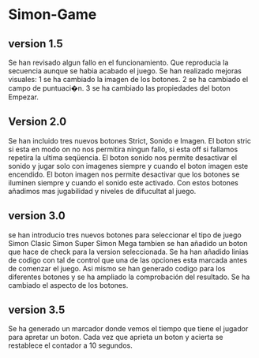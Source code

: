 # Simon-Game
## version 1.5
Se han revisado algun fallo en el funcionamiento. Que reproducia la secuencia aunque se habia acabado el juego. 
Se han realizado mejoras visuales:
1 se ha cambiado la imagen de los botones. 
2 se ha cambiado el campo de puntuaci�n.
3 se ha cambiado las propiedades del boton Empezar.
## Version 2.0
Se han incluido tres nuevos botones Strict, Sonido e Imagen.
El boton stric si esta en modo on no nos permitira ningun fallo, si esta off si fallamos repetira la ultima seqüencia.
El boton sonido nos permite desactivar el sonido y jugar solo con imagenes siempre y cuando el boton imagen este encendido. 
El boton imagen nos permite desactivar que los botones se iluminen siempre y cuando el sonido este activado. 
Con estos botones añadimos mas jugabilidad y niveles de difucultat al juego. 
## version 3.0
se han introducio tres nuevos botones para seleccionar el tipo de juego
Simon Clasic
Simon Super
Simon Mega
tambien se han añadido un boton que hace de check para la version seleccionada. 
Se ha han añadido linias de codigo con tal de control que una de las opciones esta marcada antes de comenzar el juego. 
Asi mismo se han generado codigo para los diferentes botones y se ha ampliado la comprobación del resultado. 
Se ha cambiado el aspecto de los botones. 
## version 3.5
Se ha generado un marcador donde vemos el tiempo que tiene el jugador para apretar un boton. Cada vez que aprieta un boton y acierta se restablece el contador a 10 segundos. 